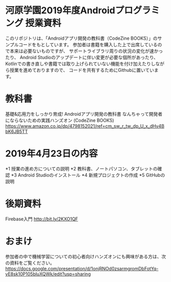 # 河原学園2019年度Androidプログラミング 授業資料

このリポジトリは、「Androidアプリ開発の教科書（CodeZine BOOKS）」のサンプルコードをもとしています。
参加者は書籍を購入した上で出席しているので本来は必要ないものですが、
サポートライブラリ周りの状況の変化が速かったり、
Android Studioのアップデートに伴い変更が必要な個所があったり、
Kotlinでの書き直しや書籍では取り上げられていない機能を付け加えたりしながら授業を進めておりますので、
コードを共有するためにGithubに置いています。

# 教科書
基礎&応用力をしっかり育成! Androidアプリ開発の教科書 なんちゃって開発者にならないための実践ハンズオン (CodeZine BOOKS) 
https://www.amazon.co.jp/dp/4798152021/ref=cm_sw_r_tw_dp_U_x_dHv4BbK6JB5TT

# 2019年4月23日の内容

*1 授業の進め方についての説明
*2 教科書、ノートパソコン、タブレットの確認
*3 Android Studioのインストール
*4 新規プロジェクトの作成
*5 GitHubの説明

# 後期資料
Firebase入門
http://bit.ly/2KXO1QF

# おまけ
参加者の中で機械学習についての初心者向けハンズオンにも興味がある方は、次の資料をご覧ください。
https://docs.google.com/presentation/d/1onjRNOd0zsarmgromDbFotYq-vE8sk10P105bluXQWk/edit?usp=sharing
